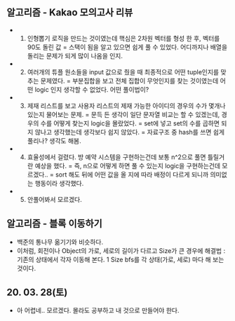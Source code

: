 ## 알고리즘 - Kakao 모의고사 리뷰

 - 1. 인형뽑기 로직을 만드는 것이였는데 핵심은 2차원 벡터를 형성 한 후, 벡터를 90도 돌린 값 = 스택이 됨을 알고 있으면 쉽게 풀 수 있었다.
    어디까지나 배열을 돌리는 문제가 되게 많이 나옴을 인지.

 - 2. 여러개의 튜플 원소들을 input 값으로 줬을 때 최종적으로 어떤 tuple인지를 맞추는 문제였다.
    = 부분집합을 보고 전체 집합이 무엇인지를 찾는 것이였는데 어떤 logic 인지 생각할 수 없었다. 어떤 풀이법이?


 - 3. 제재 리스트를 보고 사용자 리스트의 제재 가능한 아이디의 경우의 수가 몇개나 있는지 물어보는 문제.
    = 문득 든 생각이 일단 문자열 비교는 할 수 있겠는데, 경우의 수를 어떻게 찾는지 logic을 몰랐었다.
    = set에 넣고 set의 수를 곱하면 되지 않나고 생각했는데 생각보다 쉽지 않았다.
    = 자료구조 중 hash를 쓰면 쉽게 풀리나? 생각도 해봄.

 - 4. 효율성에서 걸렸다. 방 예약 시스템을 구현하는건데 보통 n^2으로 풀면 틀릴거란 예상을 했다.
    = 즉, n으로 어떻게 하면 풀 수 있는지 logic을 구현하는건데 모르겠다..
    = sort 해도 뒤에 어떤 값을 올 지에 따라 배정이 다르게 되니까 의미없는 행동이라 생각했다.

 - 5. 안풀어봐서 모르겠다.

## 알고리즘 - 블록 이동하기

 - 백준의 통나무 옮기기와 비슷하다.
 - 이처럼, 회전이나 Object의 가로, 세로의 길이가 다르고 Size가 큰 경우에 해결법
    : 기존의 상태에서 각자 이동해 본다. 1 Size bfs를 각 상태(가로, 세로) 마다 해 보는 것이다.

## 20. 03. 28(토)
 - 아 어렵네.. 모르겠다. 몰라도 공부하고 내 것으로 만들어야 한다.